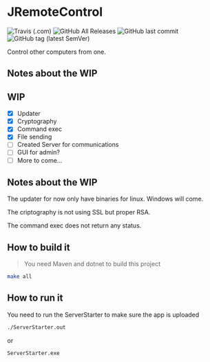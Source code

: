 # JRemoteControl
![Travis (.com)](https://img.shields.io/travis/com/aitorru/JRemoteControl) ![GitHub All Releases](https://img.shields.io/github/downloads/aitorru/JRemoteControl/total) ![GitHub last commit](https://img.shields.io/github/last-commit/aitorru/JRemoteControl) ![GitHub tag (latest SemVer)](https://img.shields.io/github/v/tag/aitorru/JRemoteControl)

Control other computers from one.

## Notes about the WIP

## WIP
- [X] Updater
- [X] Cryptography
- [X] Command exec
- [X] File sending
- [ ] Created Server for communications
- [ ] GUI for admin?
- [ ] More to come...

## Notes about the WIP

The updater for now only have binaries for linux. Windows will come.

The criptography is not using SSL but proper RSA.

The command exec does not return any status.

## How to build it
> You need Maven and dotnet to build this project
```bash
make all
```
## How to run it
You need to run the ServerStarter to make sure the app is uploaded
```bash
./ServerStarter.out
```
or
```bash
ServerStarter.exe
```

